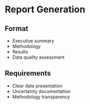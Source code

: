 # Report Generation

## Format
- Executive summary
- Methodology
- Results
- Data quality assessment

## Requirements
- Clear data presentation
- Uncertainty documentation
- Methodology transparency

